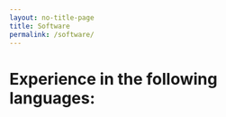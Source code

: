 ```yaml
---
layout: no-title-page
title: Software
permalink: /software/
---
```


<h1>Experience in the following languages:</h1>